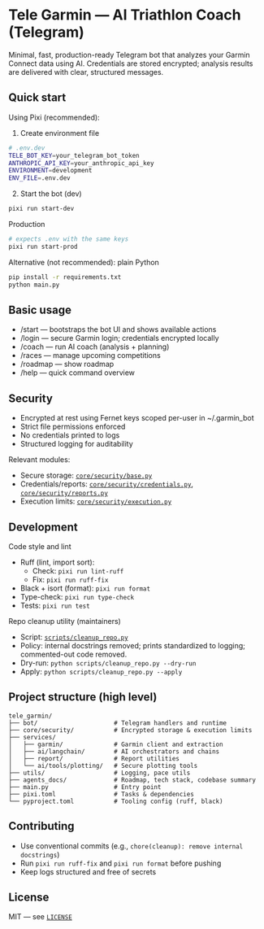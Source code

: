 # Tele Garmin — AI Triathlon Coach (Telegram)

Minimal, fast, production-ready Telegram bot that analyzes your Garmin Connect data using AI. Credentials are stored encrypted; analysis results are delivered with clear, structured messages.

## Quick start

Using Pixi (recommended):

1) Create environment file
```bash
# .env.dev
TELE_BOT_KEY=your_telegram_bot_token
ANTHROPIC_API_KEY=your_anthropic_api_key
ENVIRONMENT=development
ENV_FILE=.env.dev
```

2) Start the bot (dev)
```bash
pixi run start-dev
```

Production
```bash
# expects .env with the same keys
pixi run start-prod
```

Alternative (not recommended): plain Python
```bash
pip install -r requirements.txt
python main.py
```

## Basic usage

- /start — bootstraps the bot UI and shows available actions
- /login — secure Garmin login; credentials encrypted locally
- /coach — run AI coach (analysis + planning)
- /races — manage upcoming competitions
- /roadmap — show roadmap
- /help — quick command overview

## Security

- Encrypted at rest using Fernet keys scoped per-user in ~/.garmin_bot
- Strict file permissions enforced
- No credentials printed to logs
- Structured logging for auditability

Relevant modules:
- Secure storage: [`core/security/base.py`](core/security/base.py)
- Credentials/reports: [`core/security/credentials.py`](core/security/credentials.py), [`core/security/reports.py`](core/security/reports.py)
- Execution limits: [`core/security/execution.py`](core/security/execution.py)

## Development

Code style and lint
- Ruff (lint, import sort):
  - Check: `pixi run lint-ruff`
  - Fix: `pixi run ruff-fix`
- Black + isort (format): `pixi run format`
- Type-check: `pixi run type-check`
- Tests: `pixi run test`

Repo cleanup utility (maintainers)
- Script: [`scripts/cleanup_repo.py`](scripts/cleanup_repo.py)
- Policy: internal docstrings removed; prints standardized to logging; commented-out code removed.
- Dry-run: `python scripts/cleanup_repo.py --dry-run`
- Apply: `python scripts/cleanup_repo.py --apply`

## Project structure (high level)

```
tele_garmin/
├── bot/                     # Telegram handlers and runtime
├── core/security/           # Encrypted storage & execution limits
├── services/
│   ├── garmin/              # Garmin client and extraction
│   ├── ai/langchain/        # AI orchestrators and chains
│   ├── report/              # Report utilities
│   └── ai/tools/plotting/   # Secure plotting tools
├── utils/                   # Logging, pace utils
├── agents_docs/             # Roadmap, tech stack, codebase summary
├── main.py                  # Entry point
├── pixi.toml                # Tasks & dependencies
└── pyproject.toml           # Tooling config (ruff, black)
```

## Contributing

- Use conventional commits (e.g., `chore(cleanup): remove internal docstrings`)
- Run `pixi run ruff-fix` and `pixi run format` before pushing
- Keep logs structured and free of secrets

## License

MIT — see [`LICENSE`](LICENSE)

